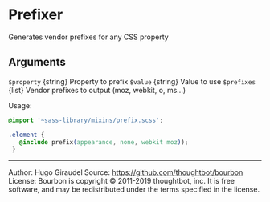 # Prefixer

Generates vendor prefixes for any CSS property

## Arguments

`$property` {string} Property to prefix
`$value` {string} Value to use
`$prefixes` {list} Vendor prefixes to output (moz, webkit, o, ms...)

Usage:

```css
@import '~sass-library/mixins/prefix.scss';

.element {
   @include prefix(appearance, none, webkit moz));
 }
```

-----

Author: Hugo Giraudel
Source: https://github.com/thoughtbot/bourbon
License: Bourbon is copyright © 2011-2019 thoughtbot, inc. It is free
        software, and may be redistributed under the terms specified in the
        license.
